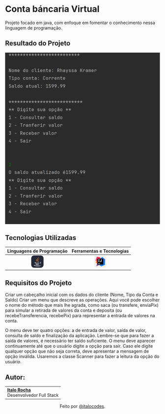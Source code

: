 # Conta báncaria Virtual

Projeto focado em java, com enfoque em fomentar o conhecimento nessa linguagem de programação.

## Resultado do Projeto

<img src="https://github.com/ItaloRochaj/desafio/blob/master/Screenshot_3.png">


## Tecnologias Utilizadas

| Linguagens de Programação | Ferramentas e Tecnologias |
| :-----------------: | :-----------------------: |
| <img height="40" src="https://github.com/rhayssakramer/rhayssakramer/blob/main/assets/icon/Java-Dark.svg"> | <img height="40" src="https://github.com/rhayssakramer/rhayssakramer/blob/main/assets/icon/Idea-Light.svg"> |


## Requisitos do Projeto
Criar um cabeçalho inicial com os dados do cliente (Nome, Tipo da Conta e Saldo)
Criar um menu que descreve as operações. Aqui você pode escolher o nome do método que mais lhe agrada, como saca (ou transfere, enviaPix) para simular a retirada de valores da conta e deposita (ou recebeTransferencia, recebePix) para representar a entrada de valores na conta.

O menu deve ter quatro opções: a de entrada de valor, saída de valor, consulta de saldo e finalização da aplicação.
Lembre-se que para fazer a saída de valores, é necessário ter saldo suficiente.
O menu deve aparecer continuamente até que o usuário digite a opção para sair.
Caso ele digite qualquer opção que não seja correta, deve apresentar a mensagem de opção inválida.
Usaremos a classe Scanner para fazer a leitura da opção do usuário.

## Autor:
<table>
  <tr>
    <td align="left">
      <a href="https://github.com/italorochaj">
        <span><b>Italo Rocha</b></span>
      </a>
      <br>
      <span>Desenvolvedor Full Stack</span>
    </td>
  </tr>
</table>

<div align="center">Feito por <a href="https://github.com/italorochaj">@italocodes</a>.</div>
